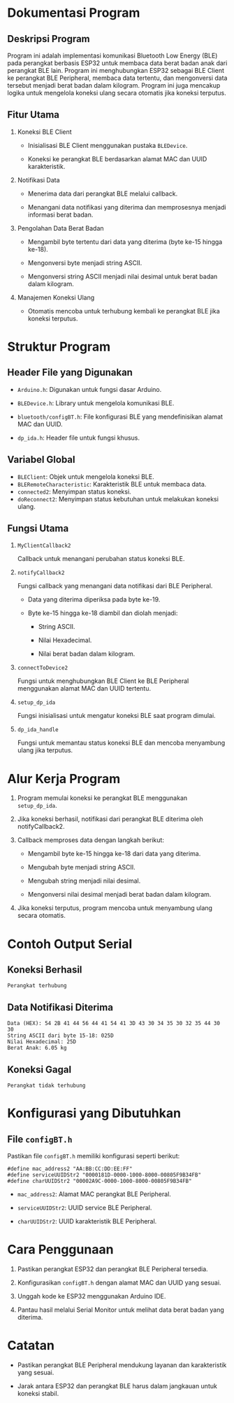 # Dokumentasi Program

## Deskripsi Program

Program ini adalah implementasi komunikasi Bluetooth Low Energy (BLE) pada perangkat berbasis ESP32 untuk membaca data berat badan anak dari perangkat BLE lain. Program ini menghubungkan ESP32 sebagai BLE Client ke perangkat BLE Peripheral, membaca data tertentu, dan mengonversi data tersebut menjadi berat badan dalam kilogram. Program ini juga mencakup logika untuk mengelola koneksi ulang secara otomatis jika koneksi terputus.

## Fitur Utama

1. Koneksi BLE Client

    - Inisialisasi BLE Client menggunakan pustaka ``` BLEDevice ```.

    - Koneksi ke perangkat BLE berdasarkan alamat MAC dan UUID karakteristik.

2. Notifikasi Data

    - Menerima data dari perangkat BLE melalui callback.

    - Menangani data notifikasi yang diterima dan memprosesnya menjadi informasi berat badan.

3. Pengolahan Data Berat Badan

    - Mengambil byte tertentu dari data yang diterima (byte ke-15 hingga ke-18).

    - Mengonversi byte menjadi string ASCII.

    - Mengonversi string ASCII menjadi nilai desimal untuk berat badan dalam kilogram.

4. Manajemen Koneksi Ulang

    - Otomatis mencoba untuk terhubung kembali ke perangkat BLE jika koneksi terputus.

# Struktur Program
## Header File yang Digunakan

- ``` Arduino.h ```: Digunakan untuk fungsi dasar Arduino.
- ``` BLEDevice.h ```: Library untuk mengelola komunikasi BLE.

- ``` bluetooth/configBT.h ```: File konfigurasi BLE yang mendefinisikan alamat MAC dan UUID.

- ``` dp_ida.h ```: Header file untuk fungsi khusus.

## Variabel Global

- ``` BLEClient ```: Objek untuk mengelola koneksi BLE.
- ``` BLERemoteCharacteristic ```: Karakteristik BLE untuk membaca data.
- ``` connected2 ```: Menyimpan status koneksi.
- ``` doReconnect2 ```: Menyimpan status kebutuhan untuk melakukan koneksi ulang.

## Fungsi Utama

1. ```MyClientCallback2```

    Callback untuk menangani perubahan status koneksi BLE.

2. ```notifyCallback2```

    Fungsi callback yang menangani data notifikasi dari BLE Peripheral.

    - Data yang diterima diperiksa pada byte ke-19.

    - Byte ke-15 hingga ke-18 diambil dan diolah menjadi:

        - String ASCII.

        - Nilai Hexadecimal.

        - Nilai berat badan dalam kilogram.

3. ```connectToDevice2```

    Fungsi untuk menghubungkan BLE Client ke BLE Peripheral menggunakan alamat MAC dan UUID tertentu.

4. ```setup_dp_ida```

    Fungsi inisialisasi untuk mengatur koneksi BLE saat program dimulai.

5. ```dp_ida_handle```

    Fungsi untuk memantau status koneksi BLE dan mencoba menyambung ulang jika terputus.

# Alur Kerja Program

1. Program memulai koneksi ke perangkat BLE menggunakan ```setup_dp_ida```.

2. Jika koneksi berhasil, notifikasi dari perangkat BLE diterima oleh notifyCallback2.

3. Callback memproses data dengan langkah berikut:

    - Mengambil byte ke-15 hingga ke-18 dari data yang diterima.

    - Mengubah byte menjadi string ASCII.

    - Mengubah string menjadi nilai desimal.

    - Mengonversi nilai desimal menjadi berat badan dalam kilogram.

4. Jika koneksi terputus, program mencoba untuk menyambung ulang secara otomatis.

# Contoh Output Serial


## Koneksi Berhasil

```
Perangkat terhubung
```

## Data Notifikasi Diterima

```
Data (HEX): 54 2B 41 44 56 44 41 54 41 3D 43 30 34 35 30 32 35 44 30 30
String ASCII dari byte 15-18: 025D
Nilai Hexadecimal: 25D
Berat Anak: 6.05 kg
```

## Koneksi Gagal

```
Perangkat tidak terhubung
```

# Konfigurasi yang Dibutuhkan

## File ```configBT.h```

Pastikan file ```configBT.h``` memiliki konfigurasi seperti berikut:

```
#define mac_address2 "AA:BB:CC:DD:EE:FF"
#define serviceUUIDStr2 "0000181D-0000-1000-8000-00805F9B34FB"
#define charUUIDStr2 "00002A9C-0000-1000-8000-00805F9B34FB"
```

- ```mac_address2```: Alamat MAC perangkat BLE Peripheral.

- ```serviceUUIDStr2```: UUID service BLE Peripheral.

- ```charUUIDStr2```: UUID karakteristik BLE Peripheral.

# Cara Penggunaan

1. Pastikan perangkat ESP32 dan perangkat BLE Peripheral tersedia.

2. Konfigurasikan ```configBT.h``` dengan alamat MAC dan UUID yang sesuai.

3. Unggah kode ke ESP32 menggunakan Arduino IDE.

4. Pantau hasil melalui Serial Monitor untuk melihat data berat badan yang diterima.

# Catatan

- Pastikan perangkat BLE Peripheral mendukung layanan dan karakteristik yang sesuai.

- Jarak antara ESP32 dan perangkat BLE harus dalam jangkauan untuk koneksi stabil.

